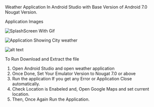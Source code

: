 Weather Application In Android Studio with Base Version of Android 7.0 Nougat Version.

Application Images

![SplashScreen With Gif](https://i.imgur.com/YxljOGf.png)


![Application Showing City weather](https://i.imgur.com/FVnAwWP.png)


![alt text](https://i.imgur.com/Kfz9Hrm.png)



To Run Download and Extract the file
1. Open Android Studio and open weather application
2. Once Done, Set Your Emulator Version to Nougat 7.0 or above
3. Run the application If you get any Error or Application Close automatically.
4. Check Location is Enabeled and, Open Google Maps and set current location.
5. Then, Once Again Run the Application.
